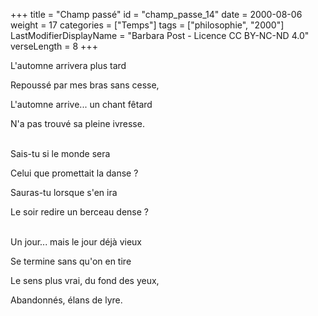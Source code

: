 +++
title = "Champ passé"
id = "champ_passe_14"
date = 2000-08-06
weight = 17
categories = ["Temps"]
tags = ["philosophie", "2000"]
LastModifierDisplayName = "Barbara Post - Licence CC BY-NC-ND 4.0"
verseLength = 8
+++

L'automne arrivera plus tard

Repoussé par mes bras sans cesse,

L'automne arrive... un chant fêtard

N'a pas trouvé sa pleine ivresse.

 \
Sais-tu si le monde sera

Celui que promettait la danse ?

Sauras-tu lorsque s'en ira

Le soir redire un berceau dense ?

 \
Un jour... mais le jour déjà vieux

Se termine sans qu'on en tire

Le sens plus vrai, du fond des yeux,

Abandonnés, élans de lyre.
